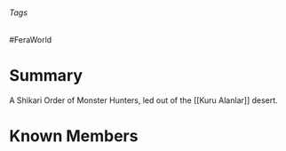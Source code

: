 ###### Tags

#FeraWorld

# Summary
A Shikari Order of Monster Hunters, led out of the [[Kuru Alanlar]] desert.

# Known Members
